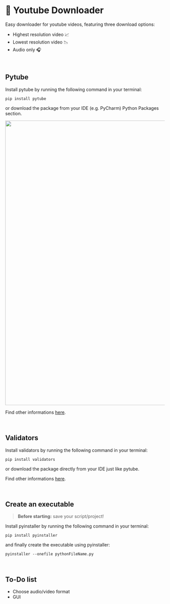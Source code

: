 # 🎥 Youtube Downloader

Easy downloader for youtube videos, featuring three download options:
- Highest resolution video 📈
- Lowest resolution video 📉 
- Audio only 🎧

</br>

## Pytube

Install pytube by running the following command in your terminal:

```
pip install pytube
```

or download the package from your IDE (e.g. PyCharm) Python Packages section.

<img src='https://user-images.githubusercontent.com/113616815/209883323-e4234d53-1d00-4330-8b5e-1a419dbdd92d.jpg' width="900">

Find other informations [here](https://pytube.io/en/latest/).

</br>

## Validators

Install validators by running the following command in your terminal:

```
pip install validators
```

or download the package directly from your IDE just like pytube.

Find other informations [here](https://validators.readthedocs.io/en/latest/).

</br>

## Create an executable 

> **Before starting:** save your script/project!

Install pyinstaller by running the following command in your terminal:

```
pip install pyinstaller
```

and finally create the executable using pyinstaller:

```
pyinstaller --onefile pythonFileName.py
```

</br>

## To-Do list

- Choose audio/video format 
- GUI

